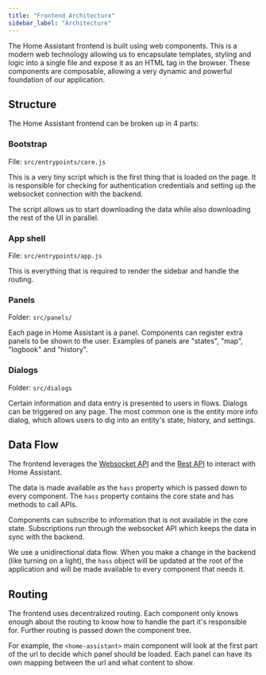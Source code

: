 ```yaml
---
title: "Frontend Architecture"
sidebar_label: "Architecture"
---
```


The Home Assistant frontend is built using web components. This is a modern web technology allowing us to encapsulate templates, styling and logic into a single file and expose it as an HTML tag in the browser. These components are composable, allowing a very dynamic and powerful foundation of our application.

## Structure

The Home Assistant frontend can be broken up in 4 parts:

### Bootstrap

File: `src/entrypoints/core.js`

This is a very tiny script which is the first thing that is loaded on the page. It is responsible for checking for authentication credentials and setting up the websocket connection with the backend.

The script allows us to start downloading the data while also downloading the rest of the UI in parallel.

### App shell

File: `src/entrypoints/app.js`

This is everything that is required to render the sidebar and handle the routing.

### Panels

Folder: `src/panels/`

Each page in Home Assistant is a panel. Components can register extra panels to be shown to the user. Examples of panels are "states", "map", "logbook" and "history".

### Dialogs

Folder: `src/dialogs`

Certain information and data entry is presented to users in flows. Dialogs can be triggered on any page. The most common one is the entity more info dialog, which allows users to dig into an entity's state, history, and settings.

## Data Flow

The frontend leverages the [Websocket API](api/websocket.md) and the [Rest API](api/rest.md) to interact with Home Assistant.

The data is made available as the `hass` property which is passed down to every component. The `hass` property contains the core state and has methods to call APIs.

Components can subscribe to information that is not available in the core state. Subscriptions run through the websocket API which keeps the data in sync with the backend.

We use a unidirectional data flow. When you make a change in the backend (like turning on a light), the `hass` object will be updated at the root of the application and will be made available to every component that needs it.

## Routing

The frontend uses decentralized routing. Each component only knows enough about the routing to know how to handle the part it's responsible for. Further routing is passed down the component tree.

For example, the `<home-assistant>` main component will look at the first part of the url to decide which panel should be loaded. Each panel can have its own mapping between the url and what content to show.
